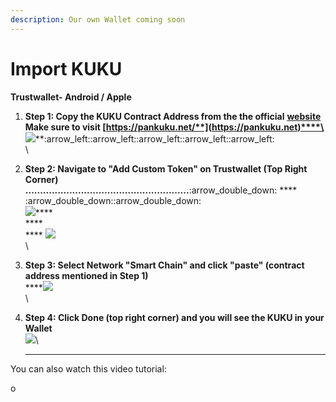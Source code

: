 ```yaml
---
description: Our own Wallet coming soon
---
```


# Import KUKU

**Trustwallet- Android / Apple**

1. **Step 1: Copy the KUKU Contract Address from the the official** [**website**](https://pankuku.net)****\
   **Make sure to visit** [**https://pankuku.net/**](https://pankuku.net)****\
   &#x20;**** ![](../../.gitbook/assets/photo\_2022-05-03\_00-38-27.jpg)****:arrow\_left::arrow\_left::arrow\_left::arrow\_left::arrow\_left:\
   \

2. **Step 2: Navigate to "Add Custom Token" on Trustwallet (Top Right Corner)**\
   **........................................................**:arrow\_double\_down: **** :arrow\_double\_down::arrow\_double\_down:****\
   &#x20;**** ![](<../../.gitbook/assets/photo\_2022-05-03\_00-39-07 (1).jpg>)****\
   ****\
   &#x20; ****  ![](<../../.gitbook/assets/photo\_2022-05-03\_00-38-04 (2).jpg>)\
   \

3. **Step 3: Select Network "Smart Chain" and click "paste" (contract address mentioned in Step 1)**\
   ****![](../../.gitbook/assets/photo\_2022-05-03\_00-37-14.jpg)\
   \

4. **Step 4: Click Done (top right corner) and you will see the KUKU in your Wallet**\
   ****![](../../.gitbook/assets/photo\_2022-05-03\_00-36-58.jpg)****\
   ****

You can also watch this video tutorial:

o
